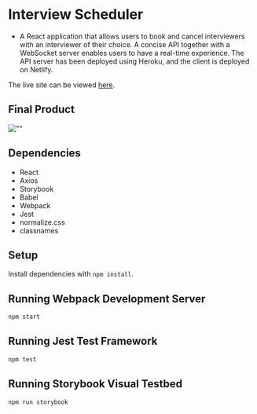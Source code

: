 # Interview Scheduler
- A React application that allows users to book and cancel interviewers with an interviewer of their choice. A concise API together with a WebSocket server enables users to have a real-time experience. The API server has been deployed using Heroku, and the client is deployed on Netlify.

The live site can be viewed [here](https://amazing-engelbart-5c8395.netlify.app/).

## Final Product

![""]()

## Dependencies

- React
- Axios
- Storybook
- Babel
- Webpack
- Jest
- normalize.css
- classnames

## Setup

Install dependencies with `npm install`.

## Running Webpack Development Server

```sh
npm start
```

## Running Jest Test Framework

```sh
npm test
```

## Running Storybook Visual Testbed

```sh
npm run storybook
```
